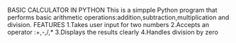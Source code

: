 BASIC CALCULATOR IN PYTHON
This is a simpple Python program that performs basic arithmetic operations:addition,subtraction,multiplication and division.
FEATURES
1.Takes user input for two numbers
2.Accepts an operator :+,-,/,*
3.Displays the results clearly
4.Handles division by zero
